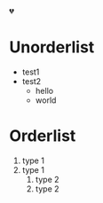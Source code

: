 💔

# Unorderlist
* test1
* test2
  * hello
  * world

# Orderlist
1. type 1
2. type 1
   1. type 2
   2. type 2
